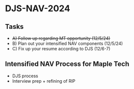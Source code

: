 # DJS-NAV-2024

## Tasks
- ~~A) Follow up regarding MT opportunity (12/5/24)~~
- B) Plan out your intensified NAV components (12/5/24)
- C) Fix up your resume according to DJS (12/6-7)


## Intensified NAV Process for Maple Tech
- DJS process
- Interview prep + refining of RIP
